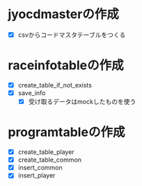 # jyocdmasterの作成

- [x] csvからコードマスタテーブルをつくる

# raceinfotableの作成

- [x] create_table_if_not_exists
- [x] save_info
  - [x] 受け取るデータはmockしたものを使う

# programtableの作成

- [x] create_table_player
- [x] create_table_common
- [x] insert_common
- [x] insert_player
